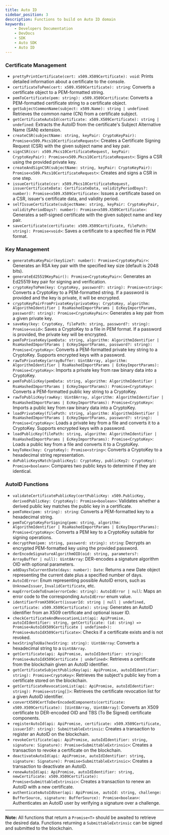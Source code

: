 ```yaml
---
title: Auto ID
sidebar_position: 3
description: Functions to build on Auto ID domain
keywords:
    - Developers Documentation
    - DevDocs
    - SDK
    - Auto SDK
    - Auto ID
---
```


### Certificate Management

- `prettyPrintCertificate(cert: x509.X509Certificate): void`: Prints detailed information about a certificate to the console.
- `certificateToPem(cert: x509.X509Certificate): string`: Converts a certificate object to a PEM-formatted string.
- `pemToCertificate(pem: string): x509.X509Certificate`: Converts a PEM-formatted certificate string to a certificate object.
- `getSubjectCommonName(subject: x509.Name): string | undefined`: Retrieves the common name (CN) from a certificate subject.
- `getCertificateAutoId(certificate: x509.X509Certificate): string | undefined`: Extracts the AutoID from the certificate's Subject Alternative Name (SAN) extension.
- `createCSR(subjectName: string, keyPair: CryptoKeyPair): Promise<x509.Pkcs10CertificateRequest>`: Creates a Certificate Signing Request (CSR) with the given subject name and key pair.
- `signCSR(csr: x509.Pkcs10CertificateRequest, keyPair: CryptoKeyPair): Promise<x509.Pkcs10CertificateRequest>`: Signs a CSR using the provided private key.
- `createAndSignCSR(subjectName: string, keyPair: CryptoKeyPair): Promise<x509.Pkcs10CertificateRequest>`: Creates and signs a CSR in one step.
- `issueCertificate(csr: x509.Pkcs10CertificateRequest, issuerCertificateData: CertificateData, validityPeriodDays?: number): Promise<x509.X509Certificate>`: Issues a certificate based on a CSR, issuer's certificate data, and validity period.
- `selfIssueCertificate(subjectName: string, keyPair: CryptoKeyPair, validityPeriodDays?: number): Promise<x509.X509Certificate>`: Generates a self-signed certificate with the given subject name and key pair.
- `saveCertificate(certificate: x509.X509Certificate, filePath: string): Promise<void>`: Saves a certificate to a specified file in PEM format.

### Key Management

- `generateRsaKeyPair(keySize?: number): Promise<CryptoKeyPair>`: Generates an RSA key pair with the specified key size (default is 2048 bits).
- `generateEd25519KeyPair(): Promise<CryptoKeyPair>`: Generates an Ed25519 key pair for signing and verification.
- `cryptoKeyToPem(key: CryptoKey, password?: string): Promise<string>`: Converts a CryptoKey to a PEM-formatted string. If a password is provided and the key is private, it will be encrypted.
- `cryptoKeyPairFromPrivateKey(privateKey: CryptoKey, algorithm: AlgorithmIdentifier | RsaHashedImportParams | EcKeyImportParams, password?: string): Promise<CryptoKeyPair>`: Generates a key pair from a given private key.
- `saveKey(key: CryptoKey, filePath: string, password?: string): Promise<void>`: Saves a CryptoKey to a file in PEM format. If a password is provided, the private key will be encrypted.
- `pemToPrivateKey(pemData: string, algorithm: AlgorithmIdentifier | RsaHashedImportParams | EcKeyImportParams, password?: string): Promise<CryptoKey>`: Converts a PEM-formatted private key string to a CryptoKey. Supports encrypted keys with a password.
- `rawToPrivateKey(arrayBuffer: Uint8Array, algorithm: AlgorithmIdentifier | RsaHashedImportParams | EcKeyImportParams): Promise<CryptoKey>`: Imports a private key from raw binary data into a CryptoKey.
- `pemToPublicKey(pemData: string, algorithm: AlgorithmIdentifier | RsaHashedImportParams | EcKeyImportParams): Promise<CryptoKey>`: Converts a PEM-formatted public key string to a CryptoKey.
- `rawToPublicKey(rawKey: Uint8Array, algorithm: AlgorithmIdentifier | RsaHashedImportParams | EcKeyImportParams): Promise<CryptoKey>`: Imports a public key from raw binary data into a CryptoKey.
- `loadPrivateKey(filePath: string, algorithm: AlgorithmIdentifier | RsaHashedImportParams | EcKeyImportParams, password?: string): Promise<CryptoKey>`: Loads a private key from a file and converts it to a CryptoKey. Supports encrypted keys with a password.
- `loadPublicKey(filePath: string, algorithm: AlgorithmIdentifier | RsaHashedImportParams | EcKeyImportParams): Promise<CryptoKey>`: Loads a public key from a file and converts it to a CryptoKey.
- `keyToHex(key: CryptoKey): Promise<string>`: Converts a CryptoKey to a hexadecimal string representation.
- `doPublicKeysMatch(publicKey1: CryptoKey, publicKey2: CryptoKey): Promise<boolean>`: Compares two public keys to determine if they are identical.

### AutoID Functions

- `validateCertificatePublicKey(certPublicKey: x509.PublicKey, derivedPublicKey: CryptoKey): Promise<boolean>`: Validates whether a derived public key matches the public key in a certificate.
- `pemToHex(pem: string): string`: Converts a PEM-formatted key to a hexadecimal string.
- `pemToCryptoKeyForSigning(pem: string, algorithm: AlgorithmIdentifier | RsaHashedImportParams | EcKeyImportParams): Promise<CryptoKey>`: Converts a PEM key to a CryptoKey suitable for signing operations.
- `decryptPem(pem: string, password: string): string`: Decrypts an encrypted PEM-formatted key using the provided password.
- `derEncodeSignatureAlgorithmOID(oid: string, parameters?: ArrayBuffer | null): Uint8Array`: DER-encodes a signature algorithm OID with optional parameters.
- `addDaysToCurrentDate(days: number): Date`: Returns a new Date object representing the current date plus a specified number of days.
- `AutoIdError`: Enum representing possible AutoID errors, such as `UnknownIssuer`, `InvalidCertificate`, etc.
- `mapErrorCodeToEnum(errorCode: string): AutoIdError | null`: Maps an error code to the corresponding `AutoIdError` enum value.
- `identifierFromX509Cert(issuerId: string | null | undefined, certificate: x509.X509Certificate): string`: Generates an AutoID identifier from an X509 certificate and optional issuer ID.
- `checkCertificateAndRevocationList(api: ApiPromise, autoIdIdentifier: string, getCertificate: (id: string) => Promise<AutoIdX509Certificate | undefined>): Promise<AutoIdX509Certificate>`: Checks if a certificate exists and is not revoked.
- `hexStringToU8a(hexString: string): Uint8Array`: Converts a hexadecimal string to a `Uint8Array`.
- `getCertificate(api: ApiPromise, autoIdIdentifier: string): Promise<AutoIdX509Certificate | undefined>`: Retrieves a certificate from the blockchain given an AutoID identifier.
- `getCertificateSubjectPublicKey(api: ApiPromise, autoIdIdentifier: string): Promise<CryptoKey>`: Retrieves the subject's public key from a certificate stored on the blockchain.
- `getCertificateRevocationList(api: ApiPromise, autoIdIdentifier: string): Promise<string[]>`: Retrieves the certificate revocation list for a given AutoID identifier.
- `convertX509CertToDerEncodedComponents(certificate: x509.X509Certificate): [Uint8Array, Uint8Array]`: Converts an X509 certificate to DER-encoded OID and TBS (To Be Signed) certificate components.
- `registerAutoId(api: ApiPromise, certificate: x509.X509Certificate, issuerId?: string): SubmittableExtrinsic`: Creates a transaction to register an AutoID on the blockchain.
- `revokeCertificate(api: ApiPromise, autoIdIdentifier: string, signature: Signature): Promise<SubmittableExtrinsic>`: Creates a transaction to revoke a certificate on the blockchain.
- `deactivateAutoId(api: ApiPromise, autoIdIdentifier: string, signature: Signature): Promise<SubmittableExtrinsic>`: Creates a transaction to deactivate an AutoID.
- `renewAutoId(api: ApiPromise, autoIdIdentifier: string, newCertificate: x509.X509Certificate): Promise<SubmittableExtrinsic>`: Creates a transaction to renew an AutoID with a new certificate.
- `authenticateAutoIdUser(api: ApiPromise, autoId: string, challenge: BufferSource, signature: BufferSource): Promise<boolean>`: Authenticates an AutoID user by verifying a signature over a challenge.

---

**Note:** All functions that return a `Promise<T>` should be awaited to retrieve the desired data. Functions returning a `SubmittableExtrinsic` can be signed and submitted to the blockchain.
